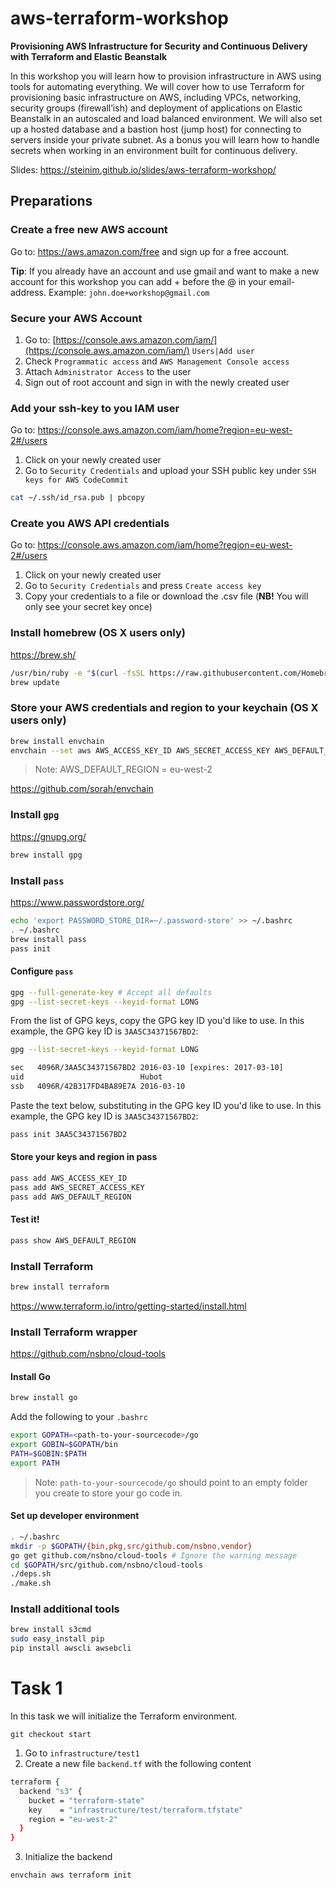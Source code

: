 # aws-terraform-workshop

**Provisioning AWS Infrastructure for Security and Continuous Delivery with Terraform and Elastic Beanstalk**

In this workshop you will learn how to provision infrastructure in AWS using tools for automating everything. We will cover how to use Terraform for provisioning basic infrastructure on AWS, including VPCs, networking, security groups (firewall’ish) and deployment of applications on Elastic Beanstalk in an autoscaled and load balanced environment. We will also set up a hosted database and a bastion host (jump host) for connecting to servers inside your private subnet. As a bonus you will learn how to handle secrets when working in an environment built for continuous delivery.

Slides: https://steinim.github.io/slides/aws-terraform-workshop/

## Preparations

### Create a free new AWS account

Go to: https://aws.amazon.com/free and sign up for a free account.

**Tip**: If you already have an account and use gmail and want to make a new account for this workshop you can add +<something> before the @ in your email-address. Example: `john.doe+workshop@gmail.com`

### Secure your AWS Account

1. Go to: [https://console.aws.amazon.com/iam/](https://console.aws.amazon.com/iam/) `Users|Add user`
2. Check `Programmatic access` and `AWS Management Console access`
3. Attach `Administrator Access` to the user
4. Sign out of root account and sign in with the newly created user

### Add your ssh-key to you IAM user

Go to: https://console.aws.amazon.com/iam/home?region=eu-west-2#/users

1. Click on your newly created user
2. Go to `Security Credentials` and upload your SSH public key under `SSH keys for AWS CodeCommit`
```bash
cat ~/.ssh/id_rsa.pub | pbcopy
``` 

### Create you AWS API credentials

Go to: https://console.aws.amazon.com/iam/home?region=eu-west-2#/users

1. Click on your newly created user
2. Go to `Security Credentials` and press `Create access key`
3. Copy your credentials to a file or download the .csv file (**NB!** You will only see your secret key once)

### Install homebrew (OS X users only)
https://brew.sh/
```bash
/usr/bin/ruby -e "$(curl -fsSL https://raw.githubusercontent.com/Homebrew/install/master/install)"
brew update
```

### Store your AWS credentials and region to your keychain (OS X users only)
```bash
brew install envchain
envchain --set aws AWS_ACCESS_KEY_ID AWS_SECRET_ACCESS_KEY AWS_DEFAULT_REGION
```

> Note: AWS_DEFAULT_REGION = eu-west-2

https://github.com/sorah/envchain

### Install `gpg`
https://gnupg.org/
```bash
brew install gpg
```

### Install `pass`
https://www.passwordstore.org/
```bash
echo 'export PASSWORD_STORE_DIR=~/.password-store' >> ~/.bashrc
. ~/.bashrc
brew install pass
pass init
```

#### Configure `pass`
```bash
gpg --full-generate-key # Accept all defaults
gpg --list-secret-keys --keyid-format LONG
```

From the list of GPG keys, copy the GPG key ID you'd like to use. In this example, the GPG key ID is `3AA5C34371567BD2`:
```bash
gpg --list-secret-keys --keyid-format LONG

sec   4096R/3AA5C34371567BD2 2016-03-10 [expires: 2017-03-10]
uid                          Hubot
ssb   4096R/42B317FD4BA89E7A 2016-03-10
```

Paste the text below, substituting in the GPG key ID you'd like to use. In this example, the GPG key ID is `3AA5C34371567BD2`:
```bash
pass init 3AA5C34371567BD2
```

#### Store your keys and region in pass
```bash
pass add AWS_ACCESS_KEY_ID
pass add AWS_SECRET_ACCESS_KEY
pass add AWS_DEFAULT_REGION
```

#### Test it!
```bash
pass show AWS_DEFAULT_REGION
```

### Install Terraform
```bash
brew install terraform
```
https://www.terraform.io/intro/getting-started/install.html

### Install Terraform wrapper
https://github.com/nsbno/cloud-tools

#### Install Go

```bash
brew install go
```

Add the following to your `.bashrc`

```bash
export GOPATH=<path-to-your-sourcecode>/go
export GOBIN=$GOPATH/bin
PATH=$GOBIN:$PATH
export PATH
```

> Note: `path-to-your-sourcecode/go` should point to an empty folder you create to store your go code in.

#### Set up developer environment

```bash
. ~/.bashrc
mkdir -p $GOPATH/{bin,pkg,src/github.com/nsbno,vendor}
go get github.com/nsbno/cloud-tools # Ignore the warning message
cd $GOPATH/src/github.com/nsbno/cloud-tools
./deps.sh
./make.sh
```

### Install additional tools

```bash
brew install s3cmd
sudo easy_install pip
pip install awscli awsebcli
```

# Task 1
In this task we will initialize the Terraform environment.

`git checkout start`

1. Go to `infrastructure/test1`
2. Create a new file `backend.tf` with the following content
```bash
terraform {
  backend "s3" {
    bucket = "terraform-state"
    key    = "infrastructure/test/terraform.tfstate"
    region = "eu-west-2"
  }
}
```
3. Initialize the backend
```hcl
envchain aws terraform init
```
```

